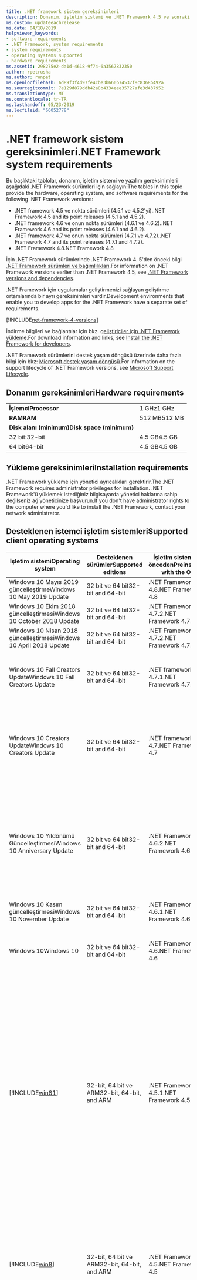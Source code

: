 ```yaml
---
title: .NET framework sistem gereksinimleri
description: Donanım, işletim sistemi ve .NET Framework 4.5 ve sonraki sürümler yüklemek için yazılım gereksinimleri ne olduğunu bulabilirsiniz.
ms.custom: updateeachrelease
ms.date: 04/18/2019
helpviewer_keywords:
- software requirements
- .NET Framework, system requirements
- system requirements
- operating systems supported
- hardware requirements
ms.assetid: 298275e2-da1d-4618-9f74-6a3567832350
author: rpetrusha
ms.author: ronpet
ms.openlocfilehash: 6d89f3f4d97fe4cbe3b660b74537f8c8368b492a
ms.sourcegitcommit: 7e129d879ddb42a8b4334eee35727afe3d437952
ms.translationtype: MT
ms.contentlocale: tr-TR
ms.lasthandoff: 05/23/2019
ms.locfileid: "66052778"
---
```

# <a name="net-framework-system-requirements"></a><span data-ttu-id="eeff6-103">.NET framework sistem gereksinimleri</span><span class="sxs-lookup"><span data-stu-id="eeff6-103">.NET Framework system requirements</span></span>

<span data-ttu-id="eeff6-104">Bu başlıktaki tablolar, donanım, işletim sistemi ve yazılım gereksinimleri aşağıdaki .NET Framework sürümleri için sağlayın:</span><span class="sxs-lookup"><span data-stu-id="eeff6-104">The tables in this topic provide the hardware, operating system, and software requirements for the following .NET Framework versions:</span></span>

* <span data-ttu-id="eeff6-105">.NET framework 4.5 ve nokta sürümleri (4.5.1 ve 4.5.2'yi).</span><span class="sxs-lookup"><span data-stu-id="eeff6-105">.NET Framework 4.5 and its point releases (4.5.1 and 4.5.2).</span></span>
* <span data-ttu-id="eeff6-106">.NET framework 4.6 ve onun nokta sürümleri (4.6.1 ve 4.6.2).</span><span class="sxs-lookup"><span data-stu-id="eeff6-106">.NET Framework 4.6 and its point releases (4.6.1 and 4.6.2).</span></span>
* <span data-ttu-id="eeff6-107">.NET framework 4.7 ve onun nokta sürümleri (4.7.1 ve 4.7.2).</span><span class="sxs-lookup"><span data-stu-id="eeff6-107">.NET Framework 4.7 and its point releases (4.7.1 and 4.7.2).</span></span>
* <span data-ttu-id="eeff6-108">.NET Framework 4.8</span><span class="sxs-lookup"><span data-stu-id="eeff6-108">.NET Framework 4.8</span></span>

<span data-ttu-id="eeff6-109">İçin .NET Framework sürümlerinde .NET Framework 4. 5'den önceki bilgi [.NET Framework sürümleri ve bağımlılıkları](../migration-guide/versions-and-dependencies.md).</span><span class="sxs-lookup"><span data-stu-id="eeff6-109">For information on .NET Framework versions earlier than .NET Framework 4.5, see [.NET Framework versions and dependencies](../migration-guide/versions-and-dependencies.md).</span></span>

<span data-ttu-id="eeff6-110">.NET Framework için uygulamalar geliştirmenizi sağlayan geliştirme ortamlarında bir ayrı gereksinimleri vardır.</span><span class="sxs-lookup"><span data-stu-id="eeff6-110">Development environments that enable you to develop apps for the .NET Framework have a separate set of requirements.</span></span>

[!INCLUDE[net-framework-4-versions](../../../includes/net-framework-4x-versions.md)]

<span data-ttu-id="eeff6-111">İndirme bilgileri ve bağlantılar için bkz. [geliştiriciler için .NET Framework yükleme](../../../docs/framework/install/guide-for-developers.md).</span><span class="sxs-lookup"><span data-stu-id="eeff6-111">For download information and links, see [Install the .NET Framework for developers](../../../docs/framework/install/guide-for-developers.md).</span></span>

<span data-ttu-id="eeff6-112">.NET Framework sürümlerini destek yaşam döngüsü üzerinde daha fazla bilgi için bkz: [Microsoft destek yaşam döngüsü](https://support.microsoft.com/lifecycle/search?sort=PN&alpha=Microsoft%20.NET%20Framework&Filter=FilterNO).</span><span class="sxs-lookup"><span data-stu-id="eeff6-112">For information on the support lifecycle of .NET Framework versions, see [Microsoft Support Lifecycle](https://support.microsoft.com/lifecycle/search?sort=PN&alpha=Microsoft%20.NET%20Framework&Filter=FilterNO).</span></span>

## <a name="hardware-requirements"></a><span data-ttu-id="eeff6-113">Donanım gereksinimleri</span><span class="sxs-lookup"><span data-stu-id="eeff6-113">Hardware requirements</span></span>

|                          |        |
| ------------------------ | ------ |
| <span data-ttu-id="eeff6-114">**İşlemci**</span><span class="sxs-lookup"><span data-stu-id="eeff6-114">**Processor**</span></span>            | <span data-ttu-id="eeff6-115">1 GHz</span><span class="sxs-lookup"><span data-stu-id="eeff6-115">1 GHz</span></span>  |
| <span data-ttu-id="eeff6-116">**RAM**</span><span class="sxs-lookup"><span data-stu-id="eeff6-116">**RAM**</span></span>                  | <span data-ttu-id="eeff6-117">512 MB</span><span class="sxs-lookup"><span data-stu-id="eeff6-117">512 MB</span></span> |
| <span data-ttu-id="eeff6-118">**Disk alanı (minimum)**</span><span class="sxs-lookup"><span data-stu-id="eeff6-118">**Disk space (minimum)**</span></span> |        |
| <span data-ttu-id="eeff6-119">32 bit:</span><span class="sxs-lookup"><span data-stu-id="eeff6-119">32-bit</span></span>                   | <span data-ttu-id="eeff6-120">4.5 GB</span><span class="sxs-lookup"><span data-stu-id="eeff6-120">4.5 GB</span></span> |
| <span data-ttu-id="eeff6-121">64 bit</span><span class="sxs-lookup"><span data-stu-id="eeff6-121">64-bit</span></span>                   | <span data-ttu-id="eeff6-122">4.5 GB</span><span class="sxs-lookup"><span data-stu-id="eeff6-122">4.5 GB</span></span> |

## <a name="installation-requirements"></a><span data-ttu-id="eeff6-123">Yükleme gereksinimleri</span><span class="sxs-lookup"><span data-stu-id="eeff6-123">Installation requirements</span></span>

<span data-ttu-id="eeff6-124">.NET Framework yükleme için yönetici ayrıcalıkları gerektirir.</span><span class="sxs-lookup"><span data-stu-id="eeff6-124">The .NET Framework requires administrator privileges for installation.</span></span> <span data-ttu-id="eeff6-125">.NET Framework'ü yüklemek istediğiniz bilgisayarda yönetici haklarına sahip değilseniz ağ yöneticinize başvurun.</span><span class="sxs-lookup"><span data-stu-id="eeff6-125">If you don't have administrator rights to the computer where you'd like to install the .NET Framework, contact your network administrator.</span></span>

## <a name="supported-client-operating-systems"></a><span data-ttu-id="eeff6-126">Desteklenen istemci işletim sistemleri</span><span class="sxs-lookup"><span data-stu-id="eeff6-126">Supported client operating systems</span></span>

| <span data-ttu-id="eeff6-127">İşletim sistemi</span><span class="sxs-lookup"><span data-stu-id="eeff6-127">Operating system</span></span> | <span data-ttu-id="eeff6-128">Desteklenen sürümler</span><span class="sxs-lookup"><span data-stu-id="eeff6-128">Supported editions</span></span> | <span data-ttu-id="eeff6-129">İşletim sistemi ile önceden</span><span class="sxs-lookup"><span data-stu-id="eeff6-129">Preinstalled with the OS</span></span> | <span data-ttu-id="eeff6-130">Yüklenebilir ayrı olarak</span><span class="sxs-lookup"><span data-stu-id="eeff6-130">Installable separately</span></span> |
| ---------------- | ------------------ | ------------------------ | ---------------------- |
| <span data-ttu-id="eeff6-131">Windows 10 Mayıs 2019 güncelleştirme</span><span class="sxs-lookup"><span data-stu-id="eeff6-131">Windows 10 May 2019 Update</span></span> | <span data-ttu-id="eeff6-132">32 bit ve 64 bit</span><span class="sxs-lookup"><span data-stu-id="eeff6-132">32-bit and 64-bit</span></span> | <span data-ttu-id="eeff6-133">.NET Framework 4.8</span><span class="sxs-lookup"><span data-stu-id="eeff6-133">.NET Framework 4.8</span></span> | -- |
| <span data-ttu-id="eeff6-134">Windows 10 Ekim 2018 güncelleştirmesi</span><span class="sxs-lookup"><span data-stu-id="eeff6-134">Windows 10 October 2018 Update</span></span> | <span data-ttu-id="eeff6-135">32 bit ve 64 bit</span><span class="sxs-lookup"><span data-stu-id="eeff6-135">32-bit and 64-bit</span></span> | <span data-ttu-id="eeff6-136">.NET Framework 4.7.2</span><span class="sxs-lookup"><span data-stu-id="eeff6-136">.NET Framework 4.7.2</span></span> | <span data-ttu-id="eeff6-137">.NET Framework 4.8</span><span class="sxs-lookup"><span data-stu-id="eeff6-137">.NET Framework 4.8</span></span> |
| <span data-ttu-id="eeff6-138">Windows 10 Nisan 2018 güncelleştirmesi</span><span class="sxs-lookup"><span data-stu-id="eeff6-138">Windows 10 April 2018 Update</span></span> | <span data-ttu-id="eeff6-139">32 bit ve 64 bit</span><span class="sxs-lookup"><span data-stu-id="eeff6-139">32-bit and 64-bit</span></span> | <span data-ttu-id="eeff6-140">.NET Framework 4.7.2</span><span class="sxs-lookup"><span data-stu-id="eeff6-140">.NET Framework 4.7.2</span></span> |<span data-ttu-id="eeff6-141">.NET Framework 4.8</span><span class="sxs-lookup"><span data-stu-id="eeff6-141">.NET Framework 4.8</span></span>|
| <span data-ttu-id="eeff6-142">Windows 10 Fall Creators Update</span><span class="sxs-lookup"><span data-stu-id="eeff6-142">Windows 10 Fall Creators Update</span></span> | <span data-ttu-id="eeff6-143">32 bit ve 64 bit</span><span class="sxs-lookup"><span data-stu-id="eeff6-143">32-bit and 64-bit</span></span> | <span data-ttu-id="eeff6-144">.NET framework 4.7.1</span><span class="sxs-lookup"><span data-stu-id="eeff6-144">.NET Framework 4.7.1</span></span> | <span data-ttu-id="eeff6-145">.NET Framework 4.7.2</span><span class="sxs-lookup"><span data-stu-id="eeff6-145">.NET Framework 4.7.2</span></span><br/><br/><span data-ttu-id="eeff6-146">.NET Framework 4.8</span><span class="sxs-lookup"><span data-stu-id="eeff6-146">.NET Framework 4.8</span></span> |
| <span data-ttu-id="eeff6-147">Windows 10 Creators Update</span><span class="sxs-lookup"><span data-stu-id="eeff6-147">Windows 10 Creators Update</span></span> | <span data-ttu-id="eeff6-148">32 bit ve 64 bit</span><span class="sxs-lookup"><span data-stu-id="eeff6-148">32-bit and 64-bit</span></span> | <span data-ttu-id="eeff6-149">.NET framework 4.7</span><span class="sxs-lookup"><span data-stu-id="eeff6-149">.NET Framework 4.7</span></span> | <span data-ttu-id="eeff6-150">.NET framework 4.7.1</span><span class="sxs-lookup"><span data-stu-id="eeff6-150">.NET Framework 4.7.1</span></span><br/><br/><span data-ttu-id="eeff6-151">.NET Framework 4.7.2</span><span class="sxs-lookup"><span data-stu-id="eeff6-151">.NET Framework 4.7.2</span></span><br/><br/><span data-ttu-id="eeff6-152">.NET Framework 4.8</span><span class="sxs-lookup"><span data-stu-id="eeff6-152">.NET Framework 4.8</span></span> |
| <span data-ttu-id="eeff6-153">Windows 10 Yıldönümü Güncelleştirmesi</span><span class="sxs-lookup"><span data-stu-id="eeff6-153">Windows 10 Anniversary Update</span></span> | <span data-ttu-id="eeff6-154">32 bit ve 64 bit</span><span class="sxs-lookup"><span data-stu-id="eeff6-154">32-bit and 64-bit</span></span> | <span data-ttu-id="eeff6-155">.NET Framework 4.6.2</span><span class="sxs-lookup"><span data-stu-id="eeff6-155">.NET Framework 4.6.2</span></span> |<span data-ttu-id="eeff6-156">.NET framework 4.7</span><span class="sxs-lookup"><span data-stu-id="eeff6-156">.NET Framework 4.7</span></span><br/><br/><span data-ttu-id="eeff6-157">.NET framework 4.7.1</span><span class="sxs-lookup"><span data-stu-id="eeff6-157">.NET Framework 4.7.1</span></span><br/><br/><span data-ttu-id="eeff6-158">.NET Framework 4.7.2</span><span class="sxs-lookup"><span data-stu-id="eeff6-158">.NET Framework 4.7.2</span></span><br/><br/><span data-ttu-id="eeff6-159">.NET Framework 4.8</span><span class="sxs-lookup"><span data-stu-id="eeff6-159">.NET Framework 4.8</span></span>  |
| <span data-ttu-id="eeff6-160">Windows 10 Kasım güncelleştirmesi</span><span class="sxs-lookup"><span data-stu-id="eeff6-160">Windows 10 November Update</span></span> | <span data-ttu-id="eeff6-161">32 bit ve 64 bit</span><span class="sxs-lookup"><span data-stu-id="eeff6-161">32-bit and 64-bit</span></span> | <span data-ttu-id="eeff6-162">.NET Framework 4.6.1</span><span class="sxs-lookup"><span data-stu-id="eeff6-162">.NET Framework 4.6.1</span></span> | <span data-ttu-id="eeff6-163">.NET Framework 4.6.2</span><span class="sxs-lookup"><span data-stu-id="eeff6-163">.NET Framework 4.6.2</span></span> |
| <span data-ttu-id="eeff6-164">Windows 10</span><span class="sxs-lookup"><span data-stu-id="eeff6-164">Windows 10</span></span> | <span data-ttu-id="eeff6-165">32 bit ve 64 bit</span><span class="sxs-lookup"><span data-stu-id="eeff6-165">32-bit and 64-bit</span></span> | <span data-ttu-id="eeff6-166">.NET Framework 4.6</span><span class="sxs-lookup"><span data-stu-id="eeff6-166">.NET Framework 4.6</span></span> | <span data-ttu-id="eeff6-167">.NET Framework 4.6.1</span><span class="sxs-lookup"><span data-stu-id="eeff6-167">.NET Framework 4.6.1</span></span> <br/><br/> <span data-ttu-id="eeff6-168">.NET Framework 4.6.2</span><span class="sxs-lookup"><span data-stu-id="eeff6-168">.NET Framework 4.6.2</span></span> |
| [!INCLUDE[win81](../../../includes/win81-md.md)] | <span data-ttu-id="eeff6-169">32-bit, 64 bit ve ARM</span><span class="sxs-lookup"><span data-stu-id="eeff6-169">32-bit, 64-bit, and ARM</span></span> | <span data-ttu-id="eeff6-170">.NET Framework 4.5.1</span><span class="sxs-lookup"><span data-stu-id="eeff6-170">.NET Framework 4.5.1</span></span> | <span data-ttu-id="eeff6-171">.NET Framework 4.5.2</span><span class="sxs-lookup"><span data-stu-id="eeff6-171">.NET Framework 4.5.2</span></span><br /><br /> <span data-ttu-id="eeff6-172">.NET Framework 4.6</span><span class="sxs-lookup"><span data-stu-id="eeff6-172">.NET Framework 4.6</span></span><br /><br /> <span data-ttu-id="eeff6-173">.NET Framework 4.6.1</span><span class="sxs-lookup"><span data-stu-id="eeff6-173">.NET Framework 4.6.1</span></span><br /><br /> <span data-ttu-id="eeff6-174">.NET Framework 4.6.2</span><span class="sxs-lookup"><span data-stu-id="eeff6-174">.NET Framework 4.6.2</span></span><br /><br /><span data-ttu-id="eeff6-175">.NET framework 4.7</span><span class="sxs-lookup"><span data-stu-id="eeff6-175">.NET Framework 4.7</span></span><br/><br/><span data-ttu-id="eeff6-176">.NET framework 4.7.1</span><span class="sxs-lookup"><span data-stu-id="eeff6-176">.NET Framework 4.7.1</span></span><br/><br/><span data-ttu-id="eeff6-177">.NET Framework 4.7.2</span><span class="sxs-lookup"><span data-stu-id="eeff6-177">.NET Framework 4.7.2</span></span><br/><br/><span data-ttu-id="eeff6-178">.NET Framework 4.8</span><span class="sxs-lookup"><span data-stu-id="eeff6-178">.NET Framework 4.8</span></span> |
| [!INCLUDE[win8](../../../includes/win8-md.md)] | <span data-ttu-id="eeff6-179">32-bit, 64 bit ve ARM</span><span class="sxs-lookup"><span data-stu-id="eeff6-179">32-bit, 64-bit, and ARM</span></span> | <span data-ttu-id="eeff6-180">.NET Framework 4.5</span><span class="sxs-lookup"><span data-stu-id="eeff6-180">.NET Framework 4.5</span></span> | <span data-ttu-id="eeff6-181">.NET Framework 4.5.1</span><span class="sxs-lookup"><span data-stu-id="eeff6-181">.NET Framework 4.5.1</span></span><br /><br /><span data-ttu-id="eeff6-182">.NET Framework 4.5.2</span><span class="sxs-lookup"><span data-stu-id="eeff6-182">.NET Framework 4.5.2</span></span><br /><br /> <span data-ttu-id="eeff6-183">.NET Framework 4.6</span><span class="sxs-lookup"><span data-stu-id="eeff6-183">.NET Framework 4.6</span></span><br /><br /> <span data-ttu-id="eeff6-184">.NET Framework 4.6.1</span><span class="sxs-lookup"><span data-stu-id="eeff6-184">.NET Framework 4.6.1</span></span> |
| <span data-ttu-id="eeff6-185">Windows 7 SP1</span><span class="sxs-lookup"><span data-stu-id="eeff6-185">Windows 7 SP1</span></span>|<span data-ttu-id="eeff6-186">32 bit ve 64 bit</span><span class="sxs-lookup"><span data-stu-id="eeff6-186">32-bit and 64-bit</span></span> | -- | <span data-ttu-id="eeff6-187">.NET Framework 4</span><span class="sxs-lookup"><span data-stu-id="eeff6-187">.NET Framework 4</span></span><br /><br /> <span data-ttu-id="eeff6-188">.NET Framework 4.5</span><span class="sxs-lookup"><span data-stu-id="eeff6-188">.NET Framework 4.5</span></span><br /><br /> <span data-ttu-id="eeff6-189">.NET Framework 4.5.1</span><span class="sxs-lookup"><span data-stu-id="eeff6-189">.NET Framework 4.5.1</span></span><br /><br /> <span data-ttu-id="eeff6-190">.NET Framework 4.5.2</span><span class="sxs-lookup"><span data-stu-id="eeff6-190">.NET Framework 4.5.2</span></span><br /><br /> <span data-ttu-id="eeff6-191">.NET Framework 4.6</span><span class="sxs-lookup"><span data-stu-id="eeff6-191">.NET Framework 4.6</span></span><br /><br /> <span data-ttu-id="eeff6-192">.NET Framework 4.6.1</span><span class="sxs-lookup"><span data-stu-id="eeff6-192">.NET Framework 4.6.1</span></span><br /><br /> <span data-ttu-id="eeff6-193">.NET Framework 4.6.2</span><span class="sxs-lookup"><span data-stu-id="eeff6-193">.NET Framework 4.6.2</span></span><br /><br /><span data-ttu-id="eeff6-194">.NET framework 4.7</span><span class="sxs-lookup"><span data-stu-id="eeff6-194">.NET Framework 4.7</span></span><br/><br/><span data-ttu-id="eeff6-195">.NET framework 4.7.1</span><span class="sxs-lookup"><span data-stu-id="eeff6-195">.NET Framework 4.7.1</span></span><br/><br/><span data-ttu-id="eeff6-196">.NET Framework 4.7.2</span><span class="sxs-lookup"><span data-stu-id="eeff6-196">.NET Framework 4.7.2</span></span><br/><br/><span data-ttu-id="eeff6-197">.NET Framework 4.8</span><span class="sxs-lookup"><span data-stu-id="eeff6-197">.NET Framework 4.8</span></span> |
| <span data-ttu-id="eeff6-198">Windows Vista SP2</span><span class="sxs-lookup"><span data-stu-id="eeff6-198">Windows Vista SP2</span></span>|<span data-ttu-id="eeff6-199">32 bit ve 64 bit</span><span class="sxs-lookup"><span data-stu-id="eeff6-199">32-bit and 64-bit</span></span> | -- | <span data-ttu-id="eeff6-200">.NET Framework 4</span><span class="sxs-lookup"><span data-stu-id="eeff6-200">.NET Framework 4</span></span><br /><br /> <span data-ttu-id="eeff6-201">.NET Framework 4.5</span><span class="sxs-lookup"><span data-stu-id="eeff6-201">.NET Framework 4.5</span></span><br /><br /> <span data-ttu-id="eeff6-202">.NET Framework 4.5.1</span><span class="sxs-lookup"><span data-stu-id="eeff6-202">.NET Framework 4.5.1</span></span><br /><br /> <span data-ttu-id="eeff6-203">.NET Framework 4.5.2</span><span class="sxs-lookup"><span data-stu-id="eeff6-203">.NET Framework 4.5.2</span></span><br /><br /> <span data-ttu-id="eeff6-204">.NET Framework 4.6</span><span class="sxs-lookup"><span data-stu-id="eeff6-204">.NET Framework 4.6</span></span> |
| <span data-ttu-id="eeff6-205">Windows XP</span><span class="sxs-lookup"><span data-stu-id="eeff6-205">Windows XP</span></span> |<span data-ttu-id="eeff6-206">32 bit ve 64 bit</span><span class="sxs-lookup"><span data-stu-id="eeff6-206">32-bit and 64-bit</span></span> | -- | <span data-ttu-id="eeff6-207">.NET Framework 4</span><span class="sxs-lookup"><span data-stu-id="eeff6-207">.NET Framework 4</span></span> |

 <span data-ttu-id="eeff6-208">**Notlar:**</span><span class="sxs-lookup"><span data-stu-id="eeff6-208">**Notes:**</span></span>

- <span data-ttu-id="eeff6-209">Windows 7 sistemlerde, Windows 7 SP1 .NET Framework gerektirir.</span><span class="sxs-lookup"><span data-stu-id="eeff6-209">On Windows 7 systems, the .NET Framework requires Windows 7 SP1.</span></span> <span data-ttu-id="eeff6-210">Windows 7'de yaptığınız ve Service Pack 1 henüz yüklemediyseniz, .NET Framework'ü yüklemeden önce bunu yapmanız gerekir.</span><span class="sxs-lookup"><span data-stu-id="eeff6-210">If you're on Windows 7 and haven't yet installed Service Pack 1, you need to do so before installing the .NET Framework.</span></span>

- <span data-ttu-id="eeff6-211">.NET framework 4.5, Windows Önyükleme Ortamı (Windows PE) desteklenir.</span><span class="sxs-lookup"><span data-stu-id="eeff6-211">.NET Framework 4.5 is supported on the Windows Preinstallation Environment (Windows PE).</span></span> <span data-ttu-id="eeff6-212">Tüm özellikler Windows PE'de desteklenmez.</span><span class="sxs-lookup"><span data-stu-id="eeff6-212">Not all features are supported on Windows PE.</span></span>

- <span data-ttu-id="eeff6-213">.NET framework 4, IA64 platformu da destekler.</span><span class="sxs-lookup"><span data-stu-id="eeff6-213">.NET Framework 4 also supports the IA64 platform.</span></span>

- <span data-ttu-id="eeff6-214">Tüm platformlar için en son Windows hizmet paketine yükseltin ve kullanılabilir olan kritik güncelleştirmeleri yükleyin öneririz [Windows Update Web sitesini](https://go.microsoft.com/fwlink/?LinkId=168461) sağlamak en iyi uyumluluk ve güvenlik.</span><span class="sxs-lookup"><span data-stu-id="eeff6-214">For all platforms, we recommend that you upgrade to the latest Windows Service Pack and install critical updates available from the [Windows Update website](https://go.microsoft.com/fwlink/?LinkId=168461) to ensure the best compatibility and security.</span></span>

- <span data-ttu-id="eeff6-215">64-bit işletim sistemlerinde .NET Framework, hem WOW64 (işleme bir 64-bit makinede 32-bit) destekler ve | Yerel 64-bit işleme.</span><span class="sxs-lookup"><span data-stu-id="eeff6-215">On 64-bit operating systems, the .NET Framework supports both WOW64 (32-bit processing on a 64-bit machine) and| native 64-bit processing.</span></span>

## <a name="supported-server-operating-systems"></a><span data-ttu-id="eeff6-216">Desteklenen sunucu işletim sistemleri</span><span class="sxs-lookup"><span data-stu-id="eeff6-216">Supported server operating systems</span></span>

| <span data-ttu-id="eeff6-217">İşletim sistemi</span><span class="sxs-lookup"><span data-stu-id="eeff6-217">Operating system</span></span> | <span data-ttu-id="eeff6-218">Desteklenen sürümler</span><span class="sxs-lookup"><span data-stu-id="eeff6-218">Supported editions</span></span> | <span data-ttu-id="eeff6-219">İşletim sistemi ile önceden</span><span class="sxs-lookup"><span data-stu-id="eeff6-219">Preinstalled with the OS</span></span> | <span data-ttu-id="eeff6-220">Yüklenebilir ayrı olarak</span><span class="sxs-lookup"><span data-stu-id="eeff6-220">Installable separately</span></span> |
| ---------------- | ------------------ | ------------------------ | ---------------------- |
| <span data-ttu-id="eeff6-221">Windows Server 2019</span><span class="sxs-lookup"><span data-stu-id="eeff6-221">Windows Server 2019</span></span> | <span data-ttu-id="eeff6-222">64 bit</span><span class="sxs-lookup"><span data-stu-id="eeff6-222">64-bit</span></span> | <span data-ttu-id="eeff6-223">.NET Framework 4.7.2</span><span class="sxs-lookup"><span data-stu-id="eeff6-223">.NET Framework 4.7.2</span></span> | <span data-ttu-id="eeff6-224">.NET Framework 4.8</span><span class="sxs-lookup"><span data-stu-id="eeff6-224">.NET Framework 4.8</span></span> |
| <span data-ttu-id="eeff6-225">Windows Server sürüm 1809</span><span class="sxs-lookup"><span data-stu-id="eeff6-225">Windows Server, version 1809</span></span> | <span data-ttu-id="eeff6-226">64 bit</span><span class="sxs-lookup"><span data-stu-id="eeff6-226">64-bit</span></span> | <span data-ttu-id="eeff6-227">.NET Framework 4.7.2</span><span class="sxs-lookup"><span data-stu-id="eeff6-227">.NET Framework 4.7.2</span></span> | <span data-ttu-id="eeff6-228">.NET Framework 4.8</span><span class="sxs-lookup"><span data-stu-id="eeff6-228">.NET Framework 4.8</span></span> |
| <span data-ttu-id="eeff6-229">Windows Server sürüm 1803</span><span class="sxs-lookup"><span data-stu-id="eeff6-229">Windows Server, version 1803</span></span> | <span data-ttu-id="eeff6-230">64 bit</span><span class="sxs-lookup"><span data-stu-id="eeff6-230">64-bit</span></span> | <span data-ttu-id="eeff6-231">.NET Framework 4.7.2</span><span class="sxs-lookup"><span data-stu-id="eeff6-231">.NET Framework 4.7.2</span></span> | <span data-ttu-id="eeff6-232">.NET Framework 4.8</span><span class="sxs-lookup"><span data-stu-id="eeff6-232">.NET Framework 4.8</span></span> |
| <span data-ttu-id="eeff6-233">Windows Server 1709 sürümü</span><span class="sxs-lookup"><span data-stu-id="eeff6-233">Windows Server, version 1709</span></span> | <span data-ttu-id="eeff6-234">64 bit</span><span class="sxs-lookup"><span data-stu-id="eeff6-234">64-bit</span></span> | <span data-ttu-id="eeff6-235">.NET framework 4.7.1</span><span class="sxs-lookup"><span data-stu-id="eeff6-235">.NET Framework 4.7.1</span></span> | <span data-ttu-id="eeff6-236">.NET Framework 4.7.2</span><span class="sxs-lookup"><span data-stu-id="eeff6-236">.NET Framework 4.7.2</span></span>|
| <span data-ttu-id="eeff6-237">Windows Server 2016</span><span class="sxs-lookup"><span data-stu-id="eeff6-237">Windows Server 2016</span></span> | <span data-ttu-id="eeff6-238">64 bit</span><span class="sxs-lookup"><span data-stu-id="eeff6-238">64-bit</span></span> | <span data-ttu-id="eeff6-239">.NET Framework 4.6.2</span><span class="sxs-lookup"><span data-stu-id="eeff6-239">.NET Framework 4.6.2</span></span> | <span data-ttu-id="eeff6-240">.NET framework 4.7</span><span class="sxs-lookup"><span data-stu-id="eeff6-240">.NET Framework 4.7</span></span><br/><br/> <span data-ttu-id="eeff6-241">.NET framework 4.7.1</span><span class="sxs-lookup"><span data-stu-id="eeff6-241">.NET Framework 4.7.1</span></span><br/><br/><span data-ttu-id="eeff6-242">.NET Framework 4.7.2</span><span class="sxs-lookup"><span data-stu-id="eeff6-242">.NET Framework 4.7.2</span></span><br/><br/><span data-ttu-id="eeff6-243">.NET Framework 4.8</span><span class="sxs-lookup"><span data-stu-id="eeff6-243">.NET Framework 4.8</span></span> |
| <span data-ttu-id="eeff6-244">Windows Server 2012 R2</span><span class="sxs-lookup"><span data-stu-id="eeff6-244">Windows Server 2012 R2</span></span> | <span data-ttu-id="eeff6-245">64 bit</span><span class="sxs-lookup"><span data-stu-id="eeff6-245">64-bit</span></span> | <span data-ttu-id="eeff6-246">.NET Framework 4.5.1</span><span class="sxs-lookup"><span data-stu-id="eeff6-246">.NET Framework 4.5.1</span></span> | <span data-ttu-id="eeff6-247">.NET Framework 4.5.2</span><span class="sxs-lookup"><span data-stu-id="eeff6-247">.NET Framework 4.5.2</span></span><br /><br /> <span data-ttu-id="eeff6-248">.NET Framework 4.6</span><span class="sxs-lookup"><span data-stu-id="eeff6-248">.NET Framework 4.6</span></span><br /><br /> <span data-ttu-id="eeff6-249">.NET Framework 4.6.1</span><span class="sxs-lookup"><span data-stu-id="eeff6-249">.NET Framework 4.6.1</span></span><br /><br /> <span data-ttu-id="eeff6-250">.NET Framework 4.6.2</span><span class="sxs-lookup"><span data-stu-id="eeff6-250">.NET Framework 4.6.2</span></span><br /><br /><span data-ttu-id="eeff6-251">.NET framework 4.7</span><span class="sxs-lookup"><span data-stu-id="eeff6-251">.NET Framework 4.7</span></span><br/><br/> <span data-ttu-id="eeff6-252">.NET framework 4.7.1</span><span class="sxs-lookup"><span data-stu-id="eeff6-252">.NET Framework 4.7.1</span></span><br/><br/><span data-ttu-id="eeff6-253">.NET Framework 4.7.2</span><span class="sxs-lookup"><span data-stu-id="eeff6-253">.NET Framework 4.7.2</span></span><br/><br/><span data-ttu-id="eeff6-254">.NET Framework 4.8</span><span class="sxs-lookup"><span data-stu-id="eeff6-254">.NET Framework 4.8</span></span> |
| <span data-ttu-id="eeff6-255">Windows Server 2012 (64-bit sürüm)</span><span class="sxs-lookup"><span data-stu-id="eeff6-255">Windows Server 2012 (64-bit edition)</span></span> | <span data-ttu-id="eeff6-256">64 bit</span><span class="sxs-lookup"><span data-stu-id="eeff6-256">64-bit</span></span>| <span data-ttu-id="eeff6-257">.NET Framework 4.5</span><span class="sxs-lookup"><span data-stu-id="eeff6-257">.NET Framework 4.5</span></span> | <span data-ttu-id="eeff6-258">.NET Framework 4.5.1</span><span class="sxs-lookup"><span data-stu-id="eeff6-258">.NET Framework 4.5.1</span></span><br /><br /> <span data-ttu-id="eeff6-259">.NET Framework 4.5.2</span><span class="sxs-lookup"><span data-stu-id="eeff6-259">.NET Framework 4.5.2</span></span><br /><br /> <span data-ttu-id="eeff6-260">.NET Framework 4.6</span><span class="sxs-lookup"><span data-stu-id="eeff6-260">.NET Framework 4.6</span></span><br /><br /> <span data-ttu-id="eeff6-261">.NET Framework 4.6.1</span><span class="sxs-lookup"><span data-stu-id="eeff6-261">.NET Framework 4.6.1</span></span><br /><br /> <span data-ttu-id="eeff6-262">.NET Framework 4.6.2</span><span class="sxs-lookup"><span data-stu-id="eeff6-262">.NET Framework 4.6.2</span></span><br /><br /><span data-ttu-id="eeff6-263">.NET framework 4.7</span><span class="sxs-lookup"><span data-stu-id="eeff6-263">.NET Framework 4.7</span></span><br/><br/><span data-ttu-id="eeff6-264">.NET framework 4.7.1</span><span class="sxs-lookup"><span data-stu-id="eeff6-264">.NET Framework 4.7.1</span></span><br/><br/><span data-ttu-id="eeff6-265">.NET Framework 4.7.2</span><span class="sxs-lookup"><span data-stu-id="eeff6-265">.NET Framework 4.7.2</span></span><br/><br/><span data-ttu-id="eeff6-266">.NET Framework 4.8</span><span class="sxs-lookup"><span data-stu-id="eeff6-266">.NET Framework 4.8</span></span> |
| <span data-ttu-id="eeff6-267">Windows Server 2008 R2 SP1</span><span class="sxs-lookup"><span data-stu-id="eeff6-267">Windows Server 2008 R2 SP1</span></span>|<span data-ttu-id="eeff6-268">64 bit</span><span class="sxs-lookup"><span data-stu-id="eeff6-268">64-bit</span></span> | -- | <span data-ttu-id="eeff6-269">.NET Framework 4</span><span class="sxs-lookup"><span data-stu-id="eeff6-269">.NET Framework 4</span></span><br /><br /> <span data-ttu-id="eeff6-270">.NET Framework 4.5</span><span class="sxs-lookup"><span data-stu-id="eeff6-270">.NET Framework 4.5</span></span><br /><br /> <span data-ttu-id="eeff6-271">.NET Framework 4.5.1</span><span class="sxs-lookup"><span data-stu-id="eeff6-271">.NET Framework 4.5.1</span></span><br /><br /> <span data-ttu-id="eeff6-272">.NET Framework 4.5.2</span><span class="sxs-lookup"><span data-stu-id="eeff6-272">.NET Framework 4.5.2</span></span><br /><br /> <span data-ttu-id="eeff6-273">.NET Framework 4.6</span><span class="sxs-lookup"><span data-stu-id="eeff6-273">.NET Framework 4.6</span></span><br /><br /> <span data-ttu-id="eeff6-274">.NET Framework 4.6.1</span><span class="sxs-lookup"><span data-stu-id="eeff6-274">.NET Framework 4.6.1</span></span><br /><br /> <span data-ttu-id="eeff6-275">.NET Framework 4.6.2</span><span class="sxs-lookup"><span data-stu-id="eeff6-275">.NET Framework 4.6.2</span></span><br /><br /><span data-ttu-id="eeff6-276">.NET framework 4.7</span><span class="sxs-lookup"><span data-stu-id="eeff6-276">.NET Framework 4.7</span></span><br/><br/><span data-ttu-id="eeff6-277">.NET framework 4.7.1</span><span class="sxs-lookup"><span data-stu-id="eeff6-277">.NET Framework 4.7.1</span></span><br/><br/><span data-ttu-id="eeff6-278">.NET Framework 4.7.2</span><span class="sxs-lookup"><span data-stu-id="eeff6-278">.NET Framework 4.7.2</span></span><br/><br/><span data-ttu-id="eeff6-279">.NET Framework 4.8</span><span class="sxs-lookup"><span data-stu-id="eeff6-279">.NET Framework 4.8</span></span> |
| <span data-ttu-id="eeff6-280">Windows Server 2008 SP2</span><span class="sxs-lookup"><span data-stu-id="eeff6-280">Windows Server 2008 SP2</span></span>|<span data-ttu-id="eeff6-281">32 bit ve 64 bit</span><span class="sxs-lookup"><span data-stu-id="eeff6-281">32-bit and 64-bit</span></span> | -- | <span data-ttu-id="eeff6-282">.NET Framework 4</span><span class="sxs-lookup"><span data-stu-id="eeff6-282">.NET Framework 4</span></span><br /><br /> <span data-ttu-id="eeff6-283">.NET Framework 4.5</span><span class="sxs-lookup"><span data-stu-id="eeff6-283">.NET Framework 4.5</span></span><br /><br /> <span data-ttu-id="eeff6-284">.NET Framework 4.5.1</span><span class="sxs-lookup"><span data-stu-id="eeff6-284">.NET Framework 4.5.1</span></span><br /><br /> <span data-ttu-id="eeff6-285">.NET Framework 4.5.2</span><span class="sxs-lookup"><span data-stu-id="eeff6-285">.NET Framework 4.5.2</span></span><br /><br /> <span data-ttu-id="eeff6-286">.NET Framework 4.6</span><span class="sxs-lookup"><span data-stu-id="eeff6-286">.NET Framework 4.6</span></span> |

 <span data-ttu-id="eeff6-287">**Notlar:**</span><span class="sxs-lookup"><span data-stu-id="eeff6-287">**Notes:**</span></span>

- [!INCLUDE[winserver8](../../../includes/winserver8-md.md)] <span data-ttu-id="eeff6-288">.NET Framework 4.5 içerir, böylece ayrı olarak yüklemeniz gerekmez.</span><span class="sxs-lookup"><span data-stu-id="eeff6-288">includes .NET Framework 4.5, so you don't have to install it separately.</span></span> <span data-ttu-id="eeff6-289">Benzer şekilde, [!INCLUDE[winblue_server_2](../../../includes/winblue-server-2-md.md)] .NET Framework 4.5.1 içerir.</span><span class="sxs-lookup"><span data-stu-id="eeff6-289">Similarly, [!INCLUDE[winblue_server_2](../../../includes/winblue-server-2-md.md)] includes .NET Framework 4.5.1.</span></span>

- <span data-ttu-id="eeff6-290">.NET Framework, Windows Server 2008 R2 SP1 veya daha sonra Sunucu Çekirdeği rolü için destek sınırlıdır.</span><span class="sxs-lookup"><span data-stu-id="eeff6-290">The .NET Framework has limited support for the Server Core Role with Windows Server 2008 R2 SP1 or later.</span></span> <span data-ttu-id="eeff6-291">Bkz: [Server Core .NET işlevselliği](https://docs.microsoft.com/previous-versions//dd745015(v=vs.85)) desteklenmeyen API listesi.</span><span class="sxs-lookup"><span data-stu-id="eeff6-291">See [Server Core .NET Functionality](https://docs.microsoft.com/previous-versions//dd745015(v=vs.85)) for a list of unsupported APIs.</span></span>

- <span data-ttu-id="eeff6-292">.NET Framework, Itanium tabanlı sistemler için Windows Server 2008 R2'de desteklenmez.</span><span class="sxs-lookup"><span data-stu-id="eeff6-292">The .NET Framework isn't supported on Windows Server 2008 R2 for Itanium-Based Systems.</span></span>

- <span data-ttu-id="eeff6-293">Windows Server 2008 SP2 Sunucu Çekirdeği rolünde .NET Framework desteklenmiyor.</span><span class="sxs-lookup"><span data-stu-id="eeff6-293">On Windows Server 2008 SP2, the .NET Framework is not supported in the Server Core Role.</span></span>

- <span data-ttu-id="eeff6-294">Tüm platformlar için en son Windows hizmet paketine yükseltmeniz ve kritik güncelleştirmeleri öneririz [Windows Update Web sitesini](https://go.microsoft.com/fwlink/?LinkId=168461) sağlamak en iyi uyumluluk ve güvenlik.</span><span class="sxs-lookup"><span data-stu-id="eeff6-294">For all platforms, we recommend that you upgrade to the latest Windows Service Pack and critical updates available from the [Windows Update website](https://go.microsoft.com/fwlink/?LinkId=168461) to ensure the best compatibility and security.</span></span> <span data-ttu-id="eeff6-295">Bazı işletim sistemlerinde en son Windows hizmet paketinin yüklenmesi gerekebilir.</span><span class="sxs-lookup"><span data-stu-id="eeff6-295">Installation of the latest Windows Service Pack may be required on some operating systems.</span></span>

- <span data-ttu-id="eeff6-296">64-bit işletim sistemlerinde .NET Framework, WOW64 (32-bit bir 64-bit makinede işleme) hem de yerel 64-bit işlemeyi destekler.</span><span class="sxs-lookup"><span data-stu-id="eeff6-296">On 64-bit operating systems, the .NET Framework supports both WOW64 (32-bit processing on a 64-bit machine) and native 64-bit processing.</span></span>

## <a name="see-also"></a><span data-ttu-id="eeff6-297">Ayrıca bkz.</span><span class="sxs-lookup"><span data-stu-id="eeff6-297">See also</span></span>

- [<span data-ttu-id="eeff6-298">Yükleme Kılavuzu</span><span class="sxs-lookup"><span data-stu-id="eeff6-298">Installation Guide</span></span>](../../../docs/framework/install/index.md)
- [<span data-ttu-id="eeff6-299">Başlarken</span><span class="sxs-lookup"><span data-stu-id="eeff6-299">Getting Started</span></span>](../../../docs/framework/get-started/index.md)
- [<span data-ttu-id="eeff6-300">Engellenen .NET Framework yükleme ve kaldırma sorunlarını giderme</span><span class="sxs-lookup"><span data-stu-id="eeff6-300">Troubleshoot blocked .NET Framework installations and uninstallations</span></span>](../../../docs/framework/install/troubleshoot-blocked-installations-and-uninstallations.md)
